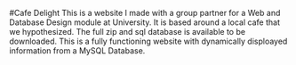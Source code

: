 #Cafe Delight
This is a website I made with a group partner for a Web and Database Design module at University. It is based around a local cafe that we hypothesized. 
The full zip and sql database is available to be downloaded. This is a fully functioning website with dynamically disploayed information from a MySQL Database.

